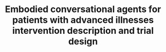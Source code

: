---
name: "Embodied Conversational Agents For Patients With"
title: "Embodied conversational agents for patients with advanced illnesses intervention description and trial design"
project: "Palliative Care Agent"
event: "Society for General Internal Medicine Annual Conference"
authors:
- name: "Waite, K."
- name: "Henault, L."
- name: "Armstrong, L."
- name: "Jones, S."
- name: "Zang, Z."
- name: "Utami, D."
- name: "Shamekhi, A."
- name: "Olafsson, S."
- name: "Bickmore, T."
- name: "Paasche-Orlow, M."
year: 2018
resources: null
external_url: null
draft: false
---
